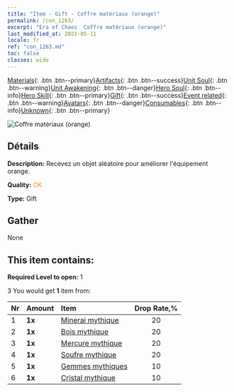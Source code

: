 ```yaml
---
title: "Item - Gift - Coffre matériaux (orange)"
permalink: /con_1263/
excerpt: "Era of Chaos  Coffre matériaux (orange)"
last_modified_at: 2021-05-11
locale: fr
ref: "con_1263.md"
toc: false
classes: wide
---
```

 [Materials](/ItemsFR/){: .btn .btn--primary}[Artifacts](/ItemsFR/Artifacts/){: .btn .btn--success}[Unit Soul](/ItemsFR/UnitSoul/){: .btn .btn--warning}[Unit Awakening](/ItemsFR/UnitAwakening/){: .btn .btn--danger}[Hero Soul](/ItemsFR/HeroSoul/){: .btn .btn--info}[Hero Skill](/ItemsFR/HeroSkill/){: .btn .btn--primary}[Gift](/ItemsFR/Gift/){: .btn .btn--success}[Event related](/ItemsFR/Events/){: .btn .btn--warning}[Avatars](/ItemsFR/Avatars/){: .btn .btn--danger}[Consumables](/ItemsFR/Consumables/){: .btn .btn--info}[Unknown](/ItemsFR/Unknown/){: .btn .btn--primary}

 ![Coffre matériaux (orange)](/images/t/i_304002.png)

## Détails
 **Description:** Recevez un objet aléatoire pour améliorer l'équipement orange.

 **Quality:** <span style="color: #FF8C00">OK</span>

 **Type:** Gift

## Gather

  None

## This item contains:

 **Required Level to open:** 1

 3 You would get **1** item  from:

  | Nr | Amount |     Item    | Drop Rate,% |
  |:---|:-------|:------------|:---------:|
  | 1 |  **1x** | [Minerai mythique](/ItemsFR/mat_61/) | 20 | 
  | 2 |  **1x** | [Bois mythique](/ItemsFR/mat_62/) | 20 | 
  | 3 |  **1x** | [Mercure mythique](/ItemsFR/mat_63/) | 20 | 
  | 4 |  **1x** | [Soufre mythique](/ItemsFR/mat_64/) | 20 | 
  | 5 |  **1x** | [Gemmes mythiques](/ItemsFR/mat_65/) | 10 | 
  | 6 |  **1x** | [Cristal mythique](/ItemsFR/mat_66/) | 10 | 
